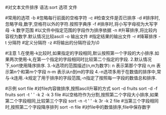 #对文本文件排序
语法:sort 选项 文件

#常用的选项
-b			#忽略每行前面的空格字符
-c			#检查文件是否已排序
-d			#排序时,忽略字母,数字,空格符以外的字符.按照字典序
-f			#排序时,将小写字母视为大写字母
-k 数字范围		#以文件中指定范围的字段作为排序依据
-n			#升幂排序,将比较内容视为数字.默认情况比较ascII
-o 输出文件		#指定结果的输出文件
-r			#降幂排序
-t 分隔符		#定义分隔符
-z			#将输出的分隔符设为\0

#注意
1.在使用-k比较时,如果指定的字段相同,默认按照第一个字段的大小排序.如果两次使用-k,在第一个指定的字段相同时比较第二个指定的字段.
2.默认情况下,sort使用降序排序.
3.-k选项的范围描述(n,m为数字):
n	表示第那个字段
n,m	表示第n个和第m个字段
n-m	表示从n到m的字段
4.-n选项多用于在数值的排序中,常与-k连用.-k规定了用于排序的字段范围,-n指定了按照每一字段的数值总和排序.

#示例
sort file		#对file内容做排序,按照ascII升幂的方式
sort  -d fruits
sort -d -f fruits
sort -t ' ' -k 2 -k 3 file	#以空格符作为分割,按照第二个字段大小排序,如果第二个字段相同,比较第三个字段
sort -n -t ' ' -k 3r -k 2 file	#当第三个字段相同时,按照第二个字段降序排列
sort -n file		#对file中的数值排序,file中保存数字
